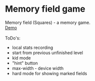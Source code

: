 # Memory field game
Memory field (Squares) - a memory game.<br>
[Demo](http://error404as.github.io/memory-field/)<br>
<br>
ToDo's:<br>
- local stats recording<br>
- start from previous unfinished level<br>
- kid mode<br>
- "hint" button<br>
- max-width - device width<br>
- hard mode for showing marked fields<br>
